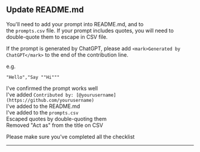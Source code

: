## Update README.md

You'll need to add your prompt into README.md, and to the `prompts.csv` file. If your prompt includes quotes, you will need to double-quote them to escape in CSV file.

If the prompt is generated by ChatGPT, please add `<mark>Generated by ChatGPT</mark>` to the end of the contribution line.

e.g.

`"Hello","Say ""Hi"""`

I've confirmed the prompt works well  
I've added `Contributed by: [@yourusername](https://github.com/yourusername)`  
I've added to the README.md  
I've added to the `prompts.csv`  
Escaped quotes by double-quoting them  
Removed "Act as" from the title on CSV

Please make sure you've completed all the checklist

---